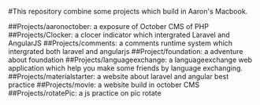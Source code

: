 #This repository combine some projects which build in Aaron's Macbook.

##Projects/aaronoctober: a exposure of October CMS of PHP
##Projects/Clocker: a clocer indicator which intergrated Laravel and AngularJS
##Projects/comments: a comments runtime system which intergrated both laravel and angularjs
##Project/foundation: a adventure about foundation
##Projects/languageexchange: a languageexchange web application which help you make some friends by language exchanging.
##Projects/materialstarter: a website about laravel and angular best practice
##Projects/movie: a website build in october CMS
##Projects/rotatePic: a js practice on pic rotate
